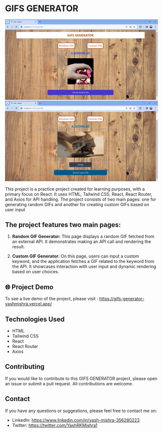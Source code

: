 # GIFS GENERATOR

<img src="./src/assets/Screenshot (27).png">

<img src="./src/assets/Screenshot (28).png">

This project is a practice project created for learning purposes, with a primary focus on React. It uses HTML, Tailwind CSS, React, React Router, and Axios for API handling. The project consists of two main pages: one for generating random GIFs and another for creating custom GIFs based on user input

## The project features two main pages:

1. **Random GIF Generator:** This page displays a random GIF fetched from an external API. It demonstrates making an API call and rendering the result.

2. **Custom GIF Generator:** On this page, users can input a custom keyword, and the application fetches a GIF related to the keyword from the API. It showcases interaction with user input and dynamic rendering based on user choices.

## 🌐 Project Demo 

To see a live demo of the project, please visit : https://gifs-generator-yashmishra.vercel.app/

## Technologies Used

- HTML
- Tailwind CSS
- React
- React Router
- Axios


## Contributing

If you would like to contribute to this GIFS GENERATOR project, please open an issue or submit a pull request. All contributions are welcome.


## Contact 

If you have any questions or suggestions, please feel free to contact me on:

- LinkedIn: https://www.linkedin.com/in/yash-mishra-356280223
- Twitter: https://twitter.com/YashRKMishra1